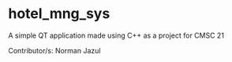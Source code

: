 # hotel_mng_sys

A simple QT application made using C++ as a project for CMSC 21

Contributor/s: Norman Jazul
